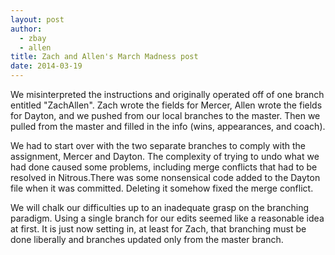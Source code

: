 ```yaml
---
layout: post
author: 
  - zbay 
  - allen
title: Zach and Allen's March Madness post
date: 2014-03-19
---
```


We misinterpreted the instructions and originally operated off of one branch entitled "ZachAllen". Zach wrote the fields for Mercer, Allen wrote the 
fields for Dayton, and we pushed from our local branches to the master. Then we pulled from the master and filled in the info 
(wins, appearances, and coach).

We had to start over with the two separate branches to comply with the assignment, Mercer and Dayton. The complexity of trying to undo what we had 
done caused some problems, including merge conflicts that had to be resolved in Nitrous.There was some nonsensical code added to the Dayton file when 
it was committed. Deleting it somehow fixed the merge conflict.

We will chalk our difficulties up to an inadequate grasp on the branching paradigm. Using a single branch for our edits seemed like a reasonable 
idea at first. It is just now setting in, at least for Zach, that branching  must be done liberally and branches updated only from the master branch.
